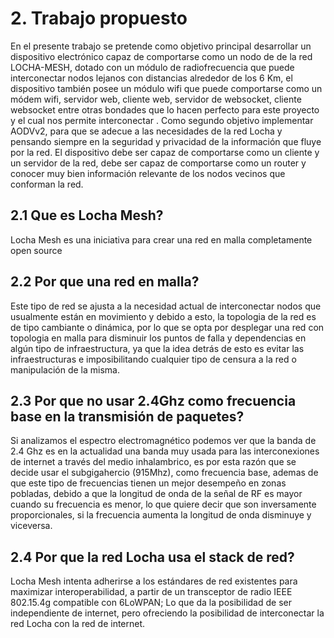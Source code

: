 # 2. Trabajo propuesto

En el presente trabajo se pretende como objetivo principal desarrollar un dispositivo electrónico capaz de comportarse como un nodo de de la red LOCHA-MESH, dotado con un módulo de radiofrecuencia que puede interconectar nodos lejanos con distancias alrededor de los 6 Km, el dispositivo también posee un módulo wifi que puede comportarse como un módem wifi, servidor web, cliente web, servidor de websocket, cliente websocket entre otras bondades que lo hacen perfecto para este proyecto y el cual nos permite interconectar .
Como segundo objetivo implementar AODVv2, para que se adecue a las necesidades de la red Locha y pensando siempre en la seguridad y privacidad de la información que fluye por la red.
El dispositivo debe ser capaz de comportarse como un cliente y un servidor de la red, debe ser capaz de comportarse como un router y conocer muy bien información relevante de los nodos vecinos que conforman la red.

## 2.1 Que es Locha Mesh?

Locha Mesh es una iniciativa para crear una red en malla completamente open source

## 2.2 Por que una red en malla?

Este tipo de red se ajusta a la necesidad actual de interconectar nodos que usualmente están en movimiento y debido a esto, la topologia de la red es de tipo cambiante o dinámica, por lo que se opta por desplegar una red con topologia en malla para disminuir los puntos de falla y dependencias en algún tipo de infraestructura, ya que la idea detrás de esto es evitar las infraestructuras e imposibilitando cualquier tipo de censura a la red o manipulación de la misma.  

## 2.3 Por que no usar 2.4Ghz como frecuencia base en la transmisión de paquetes?

Si analizamos el espectro electromagnético podemos ver que la banda de 2.4 Ghz es en la actualidad una banda muy usada para las interconexiones de internet a través del medio inhalambrico, es por esta razón que se decide usar el subgigahercio (915Mhz), como frecuencia base, ademas de que este tipo de frecuencias tienen un mejor desempeño en zonas pobladas, debido a que la longitud de onda de la señal de RF es mayor cuando su frecuencia es menor, lo que quiere decir que son inversamente proporcionales, si la frecuencia aumenta la longitud de onda disminuye y viceversa.


## 2.4 Por que la red Locha usa el stack de red?

Locha Mesh intenta adherirse a los estándares de red existentes para maximizar interoperabilidad, a partir de un transceptor de radio IEEE 802.15.4g compatible con 6LoWPAN; Lo que da la posibilidad de ser independiente de internet, pero ofreciendo la posibilidad de interconectar la red Locha con la red de internet.
